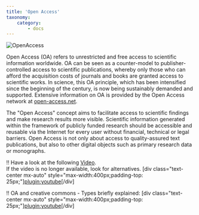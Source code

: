 ```yaml
---
title: 'Open Access'
taxonomy:
    category:
        - docs
---
```


![](oa.png "OpenAccess")

Open Access (OA) refers to unrestricted and free access to scientific information worldwide. OA can be seen as a counter-model to publisher-controlled access to scientific publications, whereby only those who can afford the acquisition costs of journals and books are granted access to scientific works. In science, this OA principle, which has been intensified since the beginning of the century, is now being sustainably demanded and supported. Extensive information on OA is provided by the Open Access network at [open-access.net](https://open-access.net/startseite).

The "Open Access" concept aims to facilitate access to scientific findings and make research results more visible. Scientific information generated within the framework of publicly funded research should be accessible and reusable via the Internet for every user without financial, technical or legal barriers. Open Access is not only about access to quality-assured text publications, but also to other digital objects such as primary research data or monographs.

!! Have a look at the following [Video](https://www.youtube.com/watch?v=PZhMtUvypbI). <br><span class="small"> If the video is no longer available, look for alternatives.
[div class="text-center mx-auto" style="max-width:400px;padding-top: 25px;"][plugin:youtube](https://www.youtube.com/watch?v=PZhMtUvypbI)[/div]

!! OA and creative commons - Types briefly explained:
[div class="text-center mx-auto" style="max-width:400px;padding-top: 25px;"][plugin:youtube](https://youtu.be/gzRgknylTEM)[/div]
